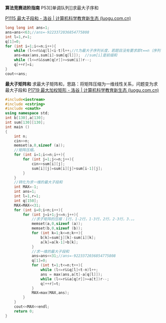 **算法竞赛进阶指南** P53[[单调队列]]求最大子序和

[P1115 最大子段和 - 洛谷 | 计算机科学教育新生态 (luogu.com.cn)](https://www.luogu.com.cn/problem/P1115)
```cpp
long long int ans=1;  
ans=ans<<63;//ans=-9223372036854775808
int l=1,r=1;  
q[1]=0;  
for (int i=1;i<=n;i++){  
    while (l<=r&&q[l]<i-t)l++;//t为最大子序列长度，若题目没有要求即t==n（序列长度），不可省略。  
    ans=max(ans,sum[i]-sum[q[l]]);  //sum[i]是前缀和
    while (l<=r&&sum[q[r]]>=sum[i])r--;  
    q[++r]=i;  
}  
cout<<ans;
```

**最大子矩阵和**
求最大子矩阵和，思路：将矩阵压缩为一维线性关系，问题变为求最大子段和
[P1719 最大加权矩形 - 洛谷 | 计算机科学教育新生态 (luogu.com.cn)](https://www.luogu.com.cn/problem/P1719)
```cpp
#include<iostream>  
#include <cstring>  
#include <cmath>  
using namespace std;  
int b[130],a[130];  
int sum[130][130];  
int main ()  
{  
    int n;  
    cin>>n;  
    memset(a,0,sizeof (a));  
    //矩阵压缩。  
    for (int i=1;i<=n;i++){  
        for (int j=1;j<=n;j++){  
            cin>>sum[i][j];  
            sum[i][j]=sum[i][j]+sum[i-1][j];  
        }  
    }  
    //转化为求一维的最大子段和  
    int MAX=-1;  
    int ans=1;  
    int l=1,r=1;  
    int q[150];  
    MAX=MAX<<31;  
    for (int i=0;i<n;i++){  
        for (int j=i+1;j<=n;j++){  
            //求子矩阵的压缩：1行，1-2行，1-3行，2行，2-3行，3.。。  
            memset(a,0,sizeof (a));  
            memset(b,0,sizeof (b));  
            for (int k=1;k<=n;k++){  
                b[k]=sum[j][k]-sum[i][k];  
                a[k]=a[k-1]+b[k];  
            }  
            //求一维的最大子段和  
            ans=ans<<31;//ans=-9223372036854775808  
            q[1]=0;  
            for (int t=1;t<=n;t++){  
                while (l<=r&&q[l]<t-n)l++;  
                ans = max(ans,a[t]-a[q[l]]);  
                while (l<=r&&a[q[r]]>=a[t])r--;  
                q[++r]=t;  
            }  
            MAX=max(MAX,ans);  
        }  
    }  
    cout<<MAX<<endl;  
    return 0;  
}
```